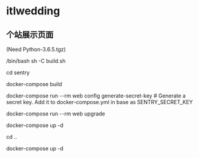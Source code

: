 # itlwedding
个站展示页面
-----
(Need Python-3.6.5.tgz)

/bin/bash sh -C build.sh

cd sentry

docker-compose build

docker-compose run --rm web config generate-secret-key # Generate a secret key. Add it to docker-compose.yml in base as SENTRY_SECRET_KEY

docker-compose run --rm web upgrade

docker-compose up -d

cd ..

docker-compose up -d
